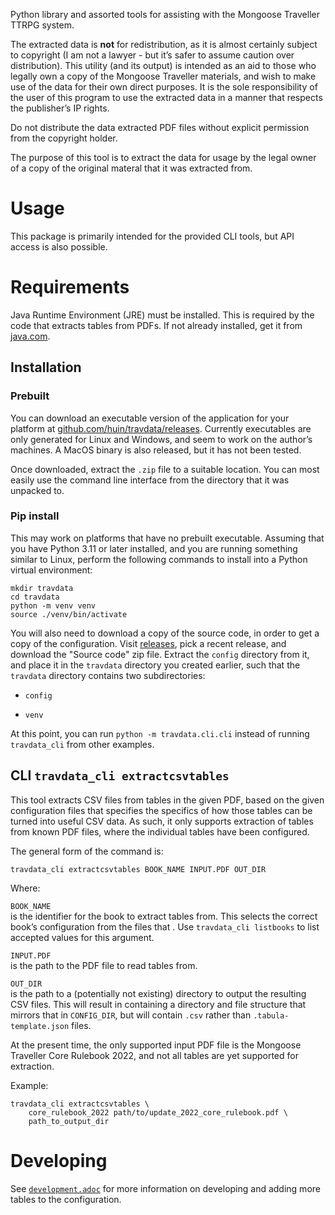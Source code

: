 Python library and assorted tools for assisting with the Mongoose
Traveller TTRPG system.

The extracted data is **not** for redistribution, as it is almost
certainly subject to copyright (I am not a lawyer - but it’s safer to
assume caution over distribution). This utility (and its output) is
intended as an aid to those who legally own a copy of the Mongoose
Traveller materials, and wish to make use of the data for their own
direct purposes. It is the sole responsibility of the user of this
program to use the extracted data in a manner that respects the
publisher’s IP rights.

Do not distribute the data extracted PDF files without explicit
permission from the copyright holder.

The purpose of this tool is to extract the data for usage by the legal
owner of a copy of the original materal that it was extracted from.

# Usage

This package is primarily intended for the provided CLI tools, but API
access is also possible.

# Requirements

Java Runtime Environment (JRE) must be installed. This is required by
the code that extracts tables from PDFs. If not already installed, get
it from [java.com](https://www.java.com/en/download/).

## Installation

### Prebuilt

You can download an executable version of the application for your
platform at
[github.com/huin/travdata/releases](https://github.com/huin/travdata/releases).
Currently executables are only generated for Linux and Windows, and seem
to work on the author’s machines. A MacOS binary is also released, but
it has not been tested.

Once downloaded, extract the `.zip` file to a suitable location. You can
most easily use the command line interface from the directory that it
was unpacked to.

### Pip install

This may work on platforms that have no prebuilt executable. Assuming
that you have Python 3.11 or later installed, and you are running
something similar to Linux, perform the following commands to install
into a Python virtual environment:

    mkdir travdata
    cd travdata
    python -m venv venv
    source ./venv/bin/activate

You will also need to download a copy of the source code, in order to
get a copy of the configuration. Visit
[releases](https://github.com/huin/travdata/releases), pick a recent
release, and download the "Source code" zip file. Extract the `config`
directory from it, and place it in the `travdata` directory you created
earlier, such that the `travdata` directory contains two subdirectories:

-   `config`

-   `venv`

At this point, you can run `python -m travdata.cli.cli` instead of
running `travdata_cli` from other examples.

## CLI `travdata_cli extractcsvtables`

This tool extracts CSV files from tables in the given PDF, based on the
given configuration files that specifies the specifics of how those
tables can be turned into useful CSV data. As such, it only supports
extraction of tables from known PDF files, where the individual tables
have been configured.

The general form of the command is:

    travdata_cli extractcsvtables BOOK_NAME INPUT.PDF OUT_DIR

Where:

`BOOK_NAME`  
is the identifier for the book to extract tables from. This selects the
correct book’s configuration from the files that . Use
`travdata_cli listbooks` to list accepted values for this argument.

`INPUT.PDF`  
is the path to the PDF file to read tables from.

`OUT_DIR`  
is the path to a (potentially not existing) directory to output the
resulting CSV files. This will result in containing a directory and file
structure that mirrors that in `CONFIG_DIR`, but will contain `.csv`
rather than `.tabula-template.json` files.

At the present time, the only supported input PDF file is the Mongoose
Traveller Core Rulebook 2022, and not all tables are yet supported for
extraction.

Example:

    travdata_cli extractcsvtables \
        core_rulebook_2022 path/to/update_2022_core_rulebook.pdf \
        path_to_output_dir

# Developing

See
[`development.adoc`](https://github.com/huin/travdata/blob/main/development.adoc)
for more information on developing and adding more tables to the
configuration.
